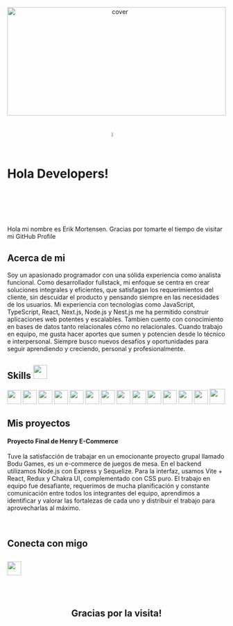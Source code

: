 <div align="center">
<img width="100%" height = "250px" src="https://i0.wp.com/cinde.es/blog/wp-content/uploads/2017/10/giphy.gif?resize=500%2C281" alt="cover" />
</div>

<h1> Hola  Developers! <img width="5%" align="center" alt="Github" src="https://www.it-labs.com/wp-content/uploads/2023/05/GitHub-Copilot-logo-1040x650-1.png" /></h1> 
<p align='center'>

</p>
<div size='20px'> Hola mi nombre es Erik Mortensen. Gracias por tomarte el tiempo de visitar mi GitHub Profile 
</div>

<h2> Acerca de mi </h2>
Soy un apasionado programador con una sólida experiencia como analista funcional. 
Como desarrollador fullstack, mi enfoque se centra en crear soluciones integrales y eficientes, que satisfagan los requerimientos del cliente, sin descuidar el producto y pensando siempre en las necesidades de los usuarios.
Mi experiencia con tecnologías como JavaScript, TypeScript, React, Next.js, Node.js y Nest.js me ha permitido construir aplicaciones web potentes y escalables. Tambien cuento con conocimiento en bases de datos tanto relacionales cómo no relacionales.
Cuando trabajo en equipo, me gusta hacer aportes que sumen y potencien desde lo técnico e interpersonal.
Siempre busco nuevos desafíos y oportunidades para seguir aprendiendo y creciendo, personal y profesionalmente. 

<br>
<h2> Skills <img src = "https://media2.giphy.com/media/QssGEmpkyEOhBCb7e1/giphy.gif?cid=ecf05e47a0n3gi1bfqntqmob8g9aid1oyj2wr3ds3mg700bl&rid=giphy.gif" width = 32px> </h2>
<p>
<img width ='32px' src ='https://raw.githubusercontent.com/rahulbanerjee26/githubAboutMeGenerator/main/icons/reactjs.svg'>
<img width ='32px' src ='https://raw.githubusercontent.com/rahulbanerjee26/githubAboutMeGenerator/main/icons/javascript.svg'>
<img width ='32px' src ='https://upload.wikimedia.org/wikipedia/commons/thumb/4/4c/Typescript_logo_2020.svg/1024px-Typescript_logo_2020.svg.png'>
<img width ='32px' src ='https://cdn.icon-icons.com/icons2/2148/PNG/512/nextjs_icon_132160.png'>
<img width ='32px' src ='https://raw.githubusercontent.com/rahulbanerjee26/githubAboutMeGenerator/main/icons/css.svg'>
<img width ='32px' src ='https://raw.githubusercontent.com/rahulbanerjee26/githubAboutMeGenerator/main/icons/express.svg'>
<img width ='32px' src ='https://raw.githubusercontent.com/rahulbanerjee26/githubAboutMeGenerator/main/icons/firebase.svg'>
<img width ='32px' src ='https://raw.githubusercontent.com/rahulbanerjee26/githubAboutMeGenerator/main/icons/git.svg'>
<img width ='32px' src ='https://raw.githubusercontent.com/rahulbanerjee26/githubAboutMeGenerator/main/icons/github.svg'>
<img width ='32px' src ='https://raw.githubusercontent.com/rahulbanerjee26/githubAboutMeGenerator/main/icons/html.svg'>
<img width ='32px' src ='https://raw.githubusercontent.com/rahulbanerjee26/githubAboutMeGenerator/main/icons/postman.svg'>
<img width ='32px' src ='https://raw.githubusercontent.com/rahulbanerjee26/githubAboutMeGenerator/main/icons/redux.svg'>
<img width ='32px' src ='https://raw.githubusercontent.com/rahulbanerjee26/githubAboutMeGenerator/main/icons/postgresql.svg'>
<img width ='35px' src ='https://w7.pngwing.com/pngs/54/524/png-transparent-figma-app-logo-tech-companies-thumbnail.png'>
</p>

<h2> Mis proyectos </h2>
<h4> Proyecto Final de Henry E-Commerce </h4>
<p>Tuve la satisfacción de trabajar en un emocionante proyecto grupal llamado Bodu Games, es un e-commerce de juegos de mesa. En el backend utilizamos Node.js con Express y Sequelize. Para la interfaz, usamos Vite + React, Redux y Chakra UI, complementado con CSS puro. El trabajo en equipo fue desafiante, requerimos de mucha planificación y constante comunicación entre todos los integrantes del equipo, aprendimos a identificar y valorar las fortalezas de cada uno y distribuir el trabajo para aprovecharlas al máximo.</p>
<br>
<h2> Conecta con migo <h2>
<a href = 'https://www.linkedin.com/in/erik-mortensen-fullstack-developer/'> <img width = '32px' align= 'center' src="https://raw.githubusercontent.com/rahulbanerjee26/githubAboutMeGenerator/main/icons/linked-in-alt.svg"/></a> 
<br>
<br>
<!-- <h2> My Projects  <img src = "https://media1.giphy.com/media/JZ40cnfnN11KycrvMF/giphy.gif?cid=ecf05e47a0n3gi1bfqntqmob8g9aid1oyj2wr3ds3mg700bl&rid=giphy.gif" width = 70px> </h2>

<img align="left" src=""/>
      <img align="center" src=""/>
      <img align="right" src=""/> -->

<br>


<br>
<footer align='center'>Gracias por la visita!</footer>

      

    
